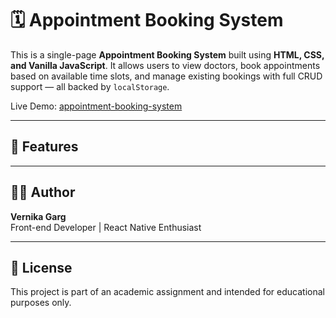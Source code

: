 # 🗓️ Appointment Booking System

This is a single-page **Appointment Booking System** built using **HTML, CSS, and Vanilla JavaScript**. It allows users to view doctors, book appointments based on available time slots, and manage existing bookings with full CRUD support — all backed by `localStorage`.

Live Demo: [appointment-booking-system](https://appointment-booking-system-git-vi-0c0ec0-vernika-gargs-projects.vercel.app)

---

## 🚀 Features

---

## 🙋‍♀️ Author

**Vernika Garg**  
Front-end Developer | React Native Enthusiast

---

## 📃 License

This project is part of an academic assignment and intended for educational purposes only.
